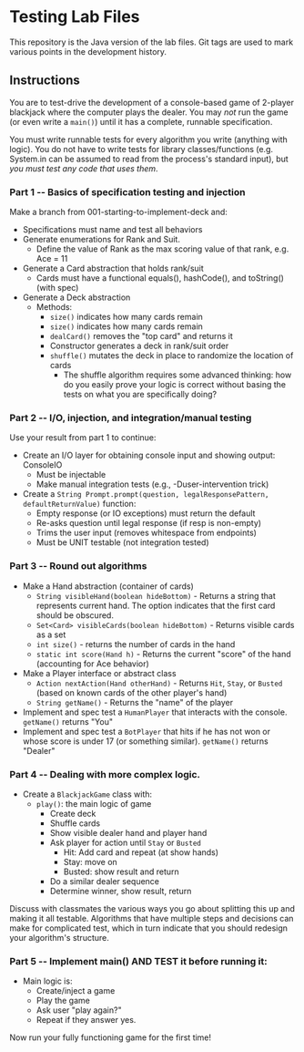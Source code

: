 # Testing Lab Files

This repository is the Java version of the lab files. Git tags are used 
to mark various points in the development history.

## Instructions

You are to test-drive the development of a console-based game of 2-player blackjack where the computer
plays the dealer. You may *not* run the game (or even write a `main()`) until it has a complete, runnable specification. 

You must write runnable tests for every algorithm you write (anything with logic). You do not have
to write tests for library classes/functions (e.g. System.in can be assumed to read from the process's 
standard input), but *you must test any code that uses them*.

### Part 1 -- Basics of specification testing and injection

Make a branch from 001-starting-to-implement-deck and:

- Specifications must name and test all behaviors
- Generate enumerations for Rank and Suit.
    - Define the value of Rank as the max scoring value of that rank, e.g. Ace = 11
- Generate a Card abstraction that holds rank/suit
    - Cards must have a functional equals(), hashCode(), and toString() (with spec)
- Generate a Deck abstraction
    - Methods: 
        - `size()` indicates how many cards remain
        - `size()` indicates how many cards remain
        - `dealCard()` removes the "top card" and returns it
        - Constructor generates a deck in rank/suit order
        - `shuffle()` mutates the deck in place to randomize the location of cards
            - The shuffle algorithm requires some advanced thinking: how do you easily 
              prove your logic is correct without basing the tests on what you are specifically doing?
  
### Part 2 -- I/O, injection, and integration/manual testing

Use your result from part 1 to continue:

- Create an I/O layer for obtaining console input and showing output: ConsoleIO
    - Must be injectable
    - Make manual integration tests (e.g., -Duser-intervention trick)
- Create a `String Prompt.prompt(question, legalResponsePattern, defaultReturnValue)` function:
    - Empty response (or IO exceptions) must return the default
    - Re-asks question until legal response (if resp is non-empty)
    - Trims the user input (removes whitespace from endpoints)
    - Must be UNIT testable (not integration tested)

### Part 3 -- Round out algorithms

- Make a Hand abstraction (container of cards)
    - `String visibleHand(boolean hideBottom)` - Returns a string that represents current hand. The option indicates that the first card should be obscured.
    - `Set<Card> visibleCards(boolean hideBottom)` - Returns visible cards as a set
    - `int size()` - returns the number of cards in the hand
    - `static int score(Hand h)` - Returns the current "score" of the hand (accounting for Ace behavior)
- Make a Player interface or abstract class
    - `Action nextAction(Hand otherHand)` - Returns `Hit`, `Stay`, or `Busted` (based on known cards of the other player's hand)
    - `String getName()` - Returns the "name" of the player
- Implement and spec test a `HumanPlayer` that interacts with the console. `getName()` returns "You"
- Implement and spec test a `BotPlayer` that hits if he has not won or whose score is under 17 (or something similar). `getName()` returns "Dealer"

### Part 4 -- Dealing with more complex logic.

- Create a `BlackjackGame` class with:
    - `play()`: the main logic of game
        - Create deck 
        - Shuffle cards
        - Show visible dealer hand and player hand
        - Ask player for action until `Stay` or `Busted`
          - Hit: Add card and repeat (at show hands)
          - Stay: move on
          - Busted: show result and return
        - Do a similar dealer sequence
        - Determine winner, show result, return

Discuss with classmates the various ways you go about splitting this up 
and making it all testable. Algorithms that have multiple steps and decisions can
make for complicated test, which in turn indicate that you should redesign
your algorithm's structure. 

### Part 5 -- Implement main() AND TEST it before running it:

- Main logic is:
    - Create/inject a game
    - Play the game
    - Ask user "play again?"
    - Repeat if they answer yes.

Now run your fully functioning game for the first time!

